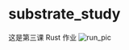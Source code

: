 # substrate_study

这是第三课 Rust 作业
![run_pic](https://github.com/shitkeeper/substrate_study/assets/19159578/750b2058-d364-4a77-967c-bd0f90a39a78)
